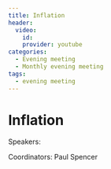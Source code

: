 ```yaml
---
title: Inflation
header:
  video:
    id: 
    provider: youtube
categories:
  - Evening meeting
  - Monthly evening meeting
tags:
  - evening meeting
---
```


# Inflation

Speakers:

Coordinators: Paul Spencer
